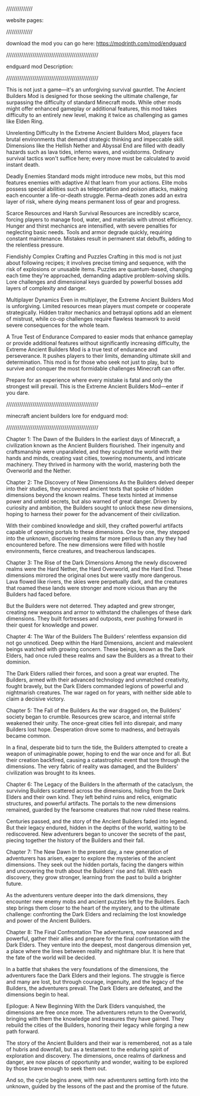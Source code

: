 //////////////

website pages:

//////////////

download the mod you can go here: https://modrinth.com/mod/endguard

/////////////////////////////////////////////////

endguard mod Description:

/////////////////////////////////////////////////

This is not just a game—it's an unforgiving survival gauntlet. The Ancient Builders Mod is designed for those seeking the ultimate challenge, far surpassing the difficulty of standard Minecraft mods. While other mods might offer enhanced gameplay or additional features, this mod takes difficulty to an entirely new level, making it twice as challenging as games like Elden Ring.

Unrelenting Difficulty In the Extreme Ancient Builders Mod, players face brutal environments that demand strategic thinking and impeccable skill. Dimensions like the Hellish Nether and Abyssal End are filled with deadly hazards such as lava tides, inferno waves, and voidstorms. Ordinary survival tactics won't suffice here; every move must be calculated to avoid instant death.

Deadly Enemies Standard mods might introduce new mobs, but this mod features enemies with adaptive AI that learn from your actions. Elite mobs possess special abilities such as teleportation and poison attacks, making each encounter a life-or-death struggle. Perma-death zones add an extra layer of risk, where dying means permanent loss of gear and progress.

Scarce Resources and Harsh Survival Resources are incredibly scarce, forcing players to manage food, water, and materials with utmost efficiency. Hunger and thirst mechanics are intensified, with severe penalties for neglecting basic needs. Tools and armor degrade quickly, requiring constant maintenance. Mistakes result in permanent stat debuffs, adding to the relentless pressure.

Fiendishly Complex Crafting and Puzzles Crafting in this mod is not just about following recipes; it involves precise timing and sequence, with the risk of explosions or unusable items. Puzzles are quantum-based, changing each time they're approached, demanding adaptive problem-solving skills. Lore challenges and dimensional keys guarded by powerful bosses add layers of complexity and danger.

Multiplayer Dynamics Even in multiplayer, the Extreme Ancient Builders Mod is unforgiving. Limited resources mean players must compete or cooperate strategically. Hidden traitor mechanics and betrayal options add an element of mistrust, while co-op challenges require flawless teamwork to avoid severe consequences for the whole team.

A True Test of Endurance Compared to easier mods that enhance gameplay or provide additional features without significantly increasing difficulty, the Extreme Ancient Builders Mod is a true test of endurance and perseverance. It pushes players to their limits, demanding ultimate skill and determination. This mod is for those who seek not just to play, but to survive and conquer the most formidable challenges Minecraft can offer.

Prepare for an experience where every mistake is fatal and only the strongest will prevail. This is the Extreme Ancient Builders Mod—enter if you dare.

/////////////////////////////////////////////////

minecraft ancient builders lore for endguard mod:

/////////////////////////////////////////////////

Chapter 1: The Dawn of the Builders In the earliest days of Minecraft, a civilization known as the Ancient Builders flourished. Their ingenuity and craftsmanship were unparalleled, and they sculpted the world with their hands and minds, creating vast cities, towering monuments, and intricate machinery. They thrived in harmony with the world, mastering both the Overworld and the Nether.

Chapter 2: The Discovery of New Dimensions As the Builders delved deeper into their studies, they uncovered ancient texts that spoke of hidden dimensions beyond the known realms. These texts hinted at immense power and untold secrets, but also warned of great danger. Driven by curiosity and ambition, the Builders sought to unlock these new dimensions, hoping to harness their power for the advancement of their civilization.

With their combined knowledge and skill, they crafted powerful artifacts capable of opening portals to these dimensions. One by one, they stepped into the unknown, discovering realms far more perilous than any they had encountered before. The new dimensions were filled with hostile environments, fierce creatures, and treacherous landscapes.

Chapter 3: The Rise of the Dark Dimensions Among the newly discovered realms were the Hard Nether, the Hard Overworld, and the Hard End. These dimensions mirrored the original ones but were vastly more dangerous. Lava flowed like rivers, the skies were perpetually dark, and the creatures that roamed these lands were stronger and more vicious than any the Builders had faced before.

But the Builders were not deterred. They adapted and grew stronger, creating new weapons and armor to withstand the challenges of these dark dimensions. They built fortresses and outposts, ever pushing forward in their quest for knowledge and power.

Chapter 4: The War of the Builders The Builders' relentless expansion did not go unnoticed. Deep within the Hard Dimensions, ancient and malevolent beings watched with growing concern. These beings, known as the Dark Elders, had once ruled these realms and saw the Builders as a threat to their dominion.

The Dark Elders rallied their forces, and soon a great war erupted. The Builders, armed with their advanced technology and unmatched creativity, fought bravely, but the Dark Elders commanded legions of powerful and nightmarish creatures. The war raged on for years, with neither side able to claim a decisive victory.

Chapter 5: The Fall of the Builders As the war dragged on, the Builders' society began to crumble. Resources grew scarce, and internal strife weakened their unity. The once-great cities fell into disrepair, and many Builders lost hope. Desperation drove some to madness, and betrayals became common.

In a final, desperate bid to turn the tide, the Builders attempted to create a weapon of unimaginable power, hoping to end the war once and for all. But their creation backfired, causing a catastrophic event that tore through the dimensions. The very fabric of reality was damaged, and the Builders' civilization was brought to its knees.

Chapter 6: The Legacy of the Builders In the aftermath of the cataclysm, the surviving Builders scattered across the dimensions, hiding from the Dark Elders and their own kind. They left behind ruins and relics, enigmatic structures, and powerful artifacts. The portals to the new dimensions remained, guarded by the fearsome creatures that now ruled these realms.

Centuries passed, and the story of the Ancient Builders faded into legend. But their legacy endured, hidden in the depths of the world, waiting to be rediscovered. New adventurers began to uncover the secrets of the past, piecing together the history of the Builders and their fall.

Chapter 7: The New Dawn In the present day, a new generation of adventurers has arisen, eager to explore the mysteries of the ancient dimensions. They seek out the hidden portals, facing the dangers within and uncovering the truth about the Builders' rise and fall. With each discovery, they grow stronger, learning from the past to build a brighter future.

As the adventurers venture deeper into the dark dimensions, they encounter new enemy mobs and ancient puzzles left by the Builders. Each step brings them closer to the heart of the mystery, and to the ultimate challenge: confronting the Dark Elders and reclaiming the lost knowledge and power of the Ancient Builders.

Chapter 8: The Final Confrontation The adventurers, now seasoned and powerful, gather their allies and prepare for the final confrontation with the Dark Elders. They venture into the deepest, most dangerous dimension yet, a place where the lines between reality and nightmare blur. It is here that the fate of the world will be decided.

In a battle that shakes the very foundations of the dimensions, the adventurers face the Dark Elders and their legions. The struggle is fierce and many are lost, but through courage, ingenuity, and the legacy of the Builders, the adventurers prevail. The Dark Elders are defeated, and the dimensions begin to heal.

Epilogue: A New Beginning With the Dark Elders vanquished, the dimensions are free once more. The adventurers return to the Overworld, bringing with them the knowledge and treasures they have gained. They rebuild the cities of the Builders, honoring their legacy while forging a new path forward.

The story of the Ancient Builders and their war is remembered, not as a tale of hubris and downfall, but as a testament to the enduring spirit of exploration and discovery. The dimensions, once realms of darkness and danger, are now places of opportunity and wonder, waiting to be explored by those brave enough to seek them out.

And so, the cycle begins anew, with new adventurers setting forth into the unknown, guided by the lessons of the past and the promise of the future.
